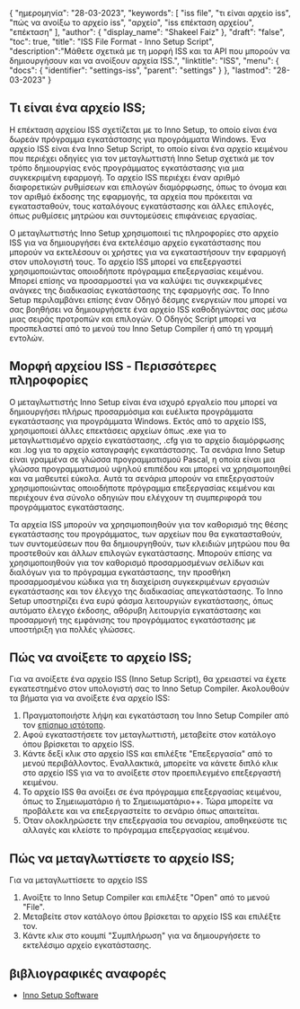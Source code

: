 {
"ημερομηνία": "28-03-2023",
  "keywords": [
"iss file",
"τι είναι αρχείο iss",
"πώς να ανοίξω το αρχείο iss",
"αρχείο",
"iss επέκταση αρχείου",
"επέκταση"
],
  "author": {
"display_name": "Shakeel Faiz"
},
"draft": "false",
"toc": true,
"title": "ISS File Format - Inno Setup Script",
  "description":"Μάθετε σχετικά με τη μορφή ISS και τα API που μπορούν να δημιουργήσουν και να ανοίξουν αρχεία ISS.",
"linktitle": "ISS",
  "menu": {
    "docs": {
      "identifier": "settings-iss",
      "parent": "settings"
}
},
"lastmod": "28-03-2023"
}

## Τι είναι ένα αρχείο ISS;

Η επέκταση αρχείου ISS σχετίζεται με το Inno Setup, το οποίο είναι ένα δωρεάν πρόγραμμα εγκατάστασης για προγράμματα Windows. Ένα αρχείο ISS είναι ένα Inno Setup Script, το οποίο είναι ένα αρχείο κειμένου που περιέχει οδηγίες για τον μεταγλωττιστή Inno Setup σχετικά με τον τρόπο δημιουργίας ενός προγράμματος εγκατάστασης για μια συγκεκριμένη εφαρμογή. Το αρχείο ISS περιέχει έναν αριθμό διαφορετικών ρυθμίσεων και επιλογών διαμόρφωσης, όπως το όνομα και τον αριθμό έκδοσης της εφαρμογής, τα αρχεία που πρόκειται να εγκατασταθούν, τους καταλόγους εγκατάστασης και άλλες επιλογές, όπως ρυθμίσεις μητρώου και συντομεύσεις επιφάνειας εργασίας.

Ο μεταγλωττιστής Inno Setup χρησιμοποιεί τις πληροφορίες στο αρχείο ISS για να δημιουργήσει ένα εκτελέσιμο αρχείο εγκατάστασης που μπορούν να εκτελέσουν οι χρήστες για να εγκαταστήσουν την εφαρμογή στον υπολογιστή τους. Το αρχείο ISS μπορεί να επεξεργαστεί χρησιμοποιώντας οποιοδήποτε πρόγραμμα επεξεργασίας κειμένου. Μπορεί επίσης να προσαρμοστεί για να καλύψει τις συγκεκριμένες ανάγκες της διαδικασίας εγκατάστασης της εφαρμογής σας. Το Inno Setup περιλαμβάνει επίσης έναν Οδηγό δέσμης ενεργειών που μπορεί να σας βοηθήσει να δημιουργήσετε ένα αρχείο ISS καθοδηγώντας σας μέσω μιας σειράς προτροπών και επιλογών. Ο Οδηγός Script μπορεί να προσπελαστεί από το μενού του Inno Setup Compiler ή από τη γραμμή εντολών.

## Μορφή αρχείου ISS - Περισσότερες πληροφορίες

Ο μεταγλωττιστής Inno Setup είναι ένα ισχυρό εργαλείο που μπορεί να δημιουργήσει πλήρως προσαρμόσιμα και ευέλικτα προγράμματα εγκατάστασης για προγράμματα Windows. Εκτός από το αρχείο ISS, χρησιμοποιεί άλλες επεκτάσεις αρχείων όπως .exe για το μεταγλωττισμένο αρχείο εγκατάστασης, .cfg για το αρχείο διαμόρφωσης και .log για το αρχείο καταγραφής εγκατάστασης. Τα σενάρια Inno Setup είναι γραμμένα σε γλώσσα προγραμματισμού Pascal, η οποία είναι μια γλώσσα προγραμματισμού υψηλού επιπέδου και μπορεί να χρησιμοποιηθεί και να μαθευτεί εύκολα. Αυτά τα σενάρια μπορούν να επεξεργαστούν χρησιμοποιώντας οποιοδήποτε πρόγραμμα επεξεργασίας κειμένου και περιέχουν ένα σύνολο οδηγιών που ελέγχουν τη συμπεριφορά του προγράμματος εγκατάστασης.

Τα αρχεία ISS μπορούν να χρησιμοποιηθούν για τον καθορισμό της θέσης εγκατάστασης του προγράμματος, των αρχείων που θα εγκατασταθούν, των συντομεύσεων που θα δημιουργηθούν, των κλειδιών μητρώου που θα προστεθούν και άλλων επιλογών εγκατάστασης. Μπορούν επίσης να χρησιμοποιηθούν για τον καθορισμό προσαρμοσμένων σελίδων και διαλόγων για το πρόγραμμα εγκατάστασης, την προσθήκη προσαρμοσμένου κώδικα για τη διαχείριση συγκεκριμένων εργασιών εγκατάστασης και τον έλεγχο της διαδικασίας απεγκατάστασης. Το Inno Setup υποστηρίζει ένα ευρύ φάσμα λειτουργιών εγκατάστασης, όπως αυτόματο έλεγχο έκδοσης, αθόρυβη λειτουργία εγκατάστασης και προσαρμογή της εμφάνισης του προγράμματος εγκατάστασης με υποστήριξη για πολλές γλώσσες.

## Πώς να ανοίξετε το αρχείο ISS;

Για να ανοίξετε ένα αρχείο ISS (Inno Setup Script), θα χρειαστεί να έχετε εγκατεστημένο στον υπολογιστή σας το Inno Setup Compiler. Ακολουθούν τα βήματα για να ανοίξετε ένα αρχείο ISS:

1. Πραγματοποιήστε λήψη και εγκατάσταση του Inno Setup Compiler από τον [επίσημο ιστότοπο](https://jrsoftware.org/isdl.php).
2. Αφού εγκαταστήσετε τον μεταγλωττιστή, μεταβείτε στον κατάλογο όπου βρίσκεται το αρχείο ISS.
3. Κάντε δεξί κλικ στο αρχείο ISS και επιλέξτε "Επεξεργασία" από το μενού περιβάλλοντος. Εναλλακτικά, μπορείτε να κάνετε διπλό κλικ στο αρχείο ISS για να το ανοίξετε στον προεπιλεγμένο επεξεργαστή κειμένου.
4. Το αρχείο ISS θα ανοίξει σε ένα πρόγραμμα επεξεργασίας κειμένου, όπως το Σημειωματάριο ή το Σημειωματάριο++. Τώρα μπορείτε να προβάλετε και να επεξεργαστείτε το σενάριο όπως απαιτείται.
5. Όταν ολοκληρώσετε την επεξεργασία του σεναρίου, αποθηκεύστε τις αλλαγές και κλείστε το πρόγραμμα επεξεργασίας κειμένου.

## Πώς να μεταγλωττίσετε το αρχείο ISS;

Για να μεταγλωττίσετε το αρχείο ISS

1. Ανοίξτε το Inno Setup Compiler και επιλέξτε "Open" από το μενού "File".
2. Μεταβείτε στον κατάλογο όπου βρίσκεται το αρχείο ISS και επιλέξτε τον.
3. Κάντε κλικ στο κουμπί "Συμπλήρωση" για να δημιουργήσετε το εκτελέσιμο αρχείο εγκατάστασης.

## βιβλιογραφικές αναφορές
* [Inno Setup Software](https://jrsoftware.org/isdl.php)

